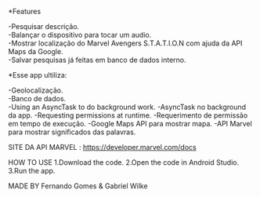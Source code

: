 *Features

-Pesquisar descrição.<br/>
-Balançar o dispositivo para tocar um audio.<br/>
-Mostrar localização do Marvel Avengers S.T.A.T.I.O.N com ajuda da API Maps da Google.<br/>
-Salvar pesquisas já feitas em banco de dados interno.<br/>

*Esse app ultiliza:

-Geolocalização.<br/>
-Banco de dados.<br/>
-Using an AsyncTask to do background work.
-AsyncTask no background da app.
-Requesting permissions at runtime.
-Requerimento de permissão em tempo de execução.
-Google Maps API para mostrar mapa.
-API Marvel para mostrar significados das palavras.

SITE DA API MARVEL : https://developer.marvel.com/docs

HOW TO USE
1.Download the code.
2.Open the code in Android Studio.
3.Run the app.


MADE BY Fernando Gomes & Gabriel Wilke
